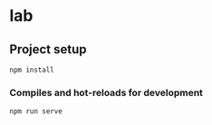 # lab

## Project setup
```
npm install
```

### Compiles and hot-reloads for development
```
npm run serve
```